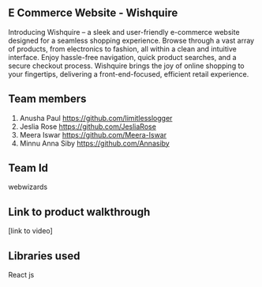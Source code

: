## E Commerce Website - Wishquire
Introducing Wishquire – a sleek and user-friendly e-commerce website designed for a seamless shopping experience. Browse through a vast array of products, from electronics to fashion, all within a clean and intuitive interface. Enjoy hassle-free navigation, quick product searches, and a secure checkout process. Wishquire brings the joy of online shopping to your fingertips, delivering a front-end-focused, efficient retail experience.

## Team members
1. Anusha Paul https://github.com/limitlesslogger
2. Jeslia Rose https://github.com/JesliaRose
3. Meera Iswar https://github.com/Meera-Iswar
4. Minnu Anna Siby https://github.com/Annasiby
## Team Id
webwizards
## Link to product walkthrough
[link to video]
## Libraries used
React js

